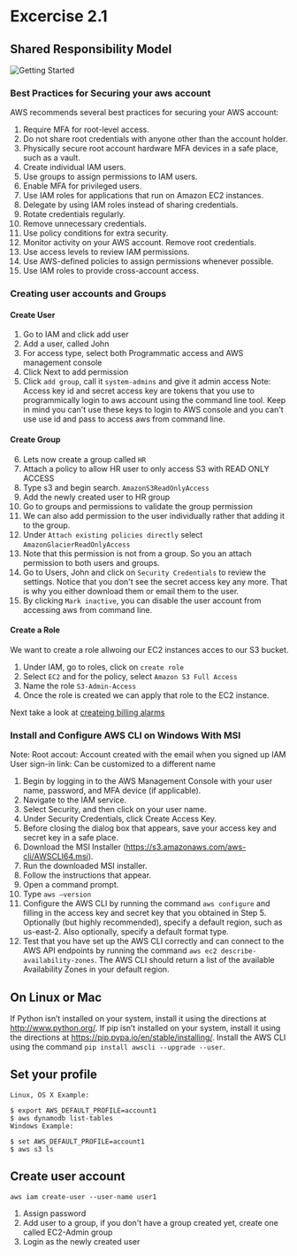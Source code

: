 # Excercise 2.1

## Shared Responsibility Model
![Getting Started](
https://d1.awsstatic.com/security-center/Shared_Responsibility_Model_V2.59d1eccec334b366627e9295b304202faf7b899b.jpg)

### Best Practices for Securing your aws account

AWS recommends several best practices for securing your AWS account: 
1. Require MFA for root-level access.
2. Do not share root credentials with anyone other than the account holder.
3. Physically secure root account hardware MFA devices in a safe place, such as a vault.
4. Create individual IAM users. 
5. ​Use groups to assign permissions to IAM users. 
6. Enable MFA for privileged users. 
7. Use IAM roles for applications that run on Amazon EC2 instances.
8. Delegate by using IAM roles instead of sharing credentials. 
9. Rotate credentials regularly. 
10. Remove unnecessary credentials. 
11. Use policy conditions for extra security. 
12. Monitor activity on your AWS account. Remove root credentials.
13. Use access levels to review IAM permissions. 
14. Use AWS-defined policies to assign permissions whenever possible.
15. Use IAM roles to provide cross-account access. 
### Creating user accounts and Groups
#### Create User
1. Go to IAM and click add user
2. Add a user, called John
3. For access type, select both Programmatic access and AWS management console
4. Click Next to add permission
5. Click `add group`, call it `system-admins` and give it admin access
Note: Access key id and secret access key are tokens that you use to programmically login to aws account using the command line tool.
Keep in mind you can't use these keys to login to AWS console and you can't use use id and pass to access aws from command line.
#### Create Group
6. Lets now create a group called `HR`
7. Attach a policy to allow HR user to only access S3 with READ ONLY ACCESS
8. Type s3 and begin search. `AmazonS3ReadOnlyAccess`
9. Add the newly created user to HR group
10. Go to groups and permissions to validate the group permission
11. We can also add permission to the user individually rather that adding it to the group.
12. Under `Attach existing policies directly` select `AmazonGlacierReadOnlyAccess`
13. Note that this permission is not from a group. So you an attach permission to both users and groups.
14. Go to Users, John and click on `Security Credentials` to review the settings. Notice that you don't see the secret access key any more. That is why you either download them or email them to the user.
15. By clicking `Mark inactive`, you can disable the user account from accessing aws from command line.
#### Create a Role
We want to create a role allwoing our EC2 instances acces to our S3 bucket.
1. Under IAM, go to roles, click on `create role`
2. Select `EC2` and for the policy, select `Amazon S3 Full Access`
3. Name the role `S3-Admin-Access`
4. Once the role is created we can apply that role to the EC2 instance.

Next take a look at [createing billing alarms](CreateBillingAlarm.md)

### Install and Configure AWS CLI on Windows With MSI
Note:
Root accout: Account created with the email when you signed up
IAM User sign-in link: Can be customized to a different name

1. Begin by logging in to the AWS Management Console with your user name, password, and MFA device (if applicable).
2. Navigate to the IAM service.
3. Select Security, and then click on your user name.
4. Under Security Credentials, click Create Access Key.
5. Before closing the dialog box that appears, save your access key and secret key in a safe place.
6. Download the MSI Installer (https://s3.amazonaws.com/aws-cli/AWSCLI64.msi). ​
7. Run the downloaded MSI installer.
8. Follow the instructions that appear.
9. Open a command prompt.
10. Type `aws –version`
11. Configure the AWS CLI by running the command `aws configure` and filling in the access key and secret key that you obtained in Step 5. Optionally (but highly recommended), specify a default region, such as us-east-2. Also optionally, specify a default format type.
12. Test that you have set up the AWS CLI correctly and can connect to the AWS API endpoints by running the command `aws ec2 describe-availability-zones`. The AWS CLI should return a list of the available Availability Zones in your default region.

## On Linux or Mac
If Python isn’t installed on your system, install it using the directions at http://www.python.org/. If pip isn’t installed on your system, install it using the directions at https://pip.pypa.io/en/stable/installing/. Install the AWS CLI using the command `pip install awscli --upgrade --user`.

## Set your profile
```
Linux, OS X Example:

$ export AWS_DEFAULT_PROFILE=account1
$ aws dynamodb list-tables
Windows Example:

$ set AWS_DEFAULT_PROFILE=account1
$ aws s3 ls
```

## Create user account

`aws iam create-user --user-name user1`

1. Assign password
2. Add user to a group, if you don't have a group created yet, create one called EC2-Admin group
3. Login as the newly created user
